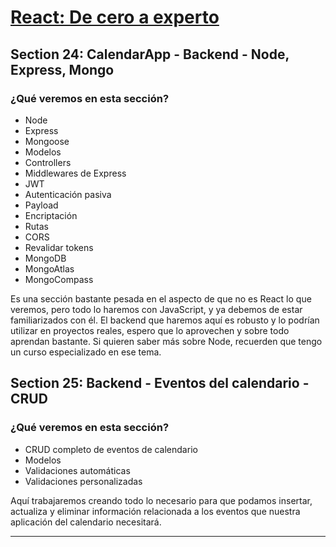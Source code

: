 # [React: De cero a experto](https://www.udemy.com/course/react-cero-experto/)

## Section 24: CalendarApp - Backend - Node, Express, Mongo
### ¿Qué veremos en esta sección?
- Node
- Express
- Mongoose
- Modelos
- Controllers
- Middlewares de Express
- JWT
- Autenticación pasiva
- Payload
- Encriptación
- Rutas
- CORS
- Revalidar tokens
- MongoDB
- MongoAtlas
- MongoCompass

Es una sección bastante pesada en el aspecto de que no es React lo que veremos, pero todo lo haremos con JavaScript, y ya debemos de estar familiarizados con él.
El backend que haremos aquí es robusto y lo podrían utilizar en proyectos reales, espero que lo aprovechen y sobre todo aprendan bastante.
Si quieren saber más sobre Node, recuerden que tengo un curso especializado en ese tema.

## Section 25: Backend - Eventos del calendario - CRUD
### ¿Qué veremos en esta sección?
- CRUD completo de eventos de calendario
- Modelos
- Validaciones automáticas
- Validaciones personalizadas

Aquí trabajaremos creando todo lo necesario para que podamos insertar, actualiza y eliminar información relacionada a los eventos que nuestra aplicación del calendario necesitará.

---
